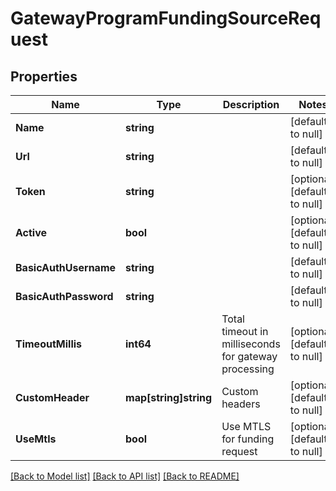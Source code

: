 # GatewayProgramFundingSourceRequest

## Properties
Name | Type | Description | Notes
------------ | ------------- | ------------- | -------------
**Name** | **string** |  | [default to null]
**Url** | **string** |  | [default to null]
**Token** | **string** |  | [optional] [default to null]
**Active** | **bool** |  | [optional] [default to null]
**BasicAuthUsername** | **string** |  | [default to null]
**BasicAuthPassword** | **string** |  | [default to null]
**TimeoutMillis** | **int64** | Total timeout in milliseconds for gateway processing | [optional] [default to null]
**CustomHeader** | **map[string]string** | Custom headers | [optional] [default to null]
**UseMtls** | **bool** | Use MTLS for funding request | [optional] [default to null]

[[Back to Model list]](../README.md#documentation-for-models) [[Back to API list]](../README.md#documentation-for-api-endpoints) [[Back to README]](../README.md)


